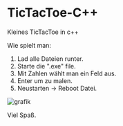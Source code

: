 # TicTacToe-C++
Kleines TicTacToe in c++

Wie spielt man:

1. Lad alle Dateien runter.
2. Starte die ".exe" file.
3. Mit Zahlen wählt man ein Feld aus.
4. Enter um zu malen.
5. Neustarten -> Reboot Datei.

![grafik](https://user-images.githubusercontent.com/94353989/190652722-23411f3e-4ab3-4927-902f-0850327c3e12.png)

Viel Spaß.
